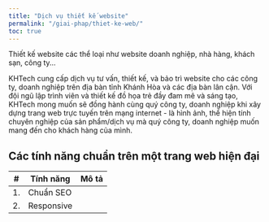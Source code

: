 ```yaml
---
title: "Dịch vụ thiết kế website"
permalink: "/giai-phap/thiet-ke-web/"
toc: true
---
```


Thiết kế website các thể loại như website doanh nghiệp, nhà hàng, khách sạn, công ty... 

KHTech cung cấp dịch vụ tư vấn, thiết kế, và bảo trì website cho các công ty, doanh nghiệp trên địa bàn tỉnh Khánh Hòa và các địa bàn lân cận. Với đội ngũ lập trình viên và thiết kế đồ họa trẻ đầy đam mê và sáng tạo, KHTech mong muốn sẽ đồng hành cùng quý công ty, doanh nghiệp khi xây dựng trang web trực tuyến trên mạng internet - là hình ảnh, thể hiện tính chuyên nghiệp của sản phẩm/dịch vụ mà quý công ty, doanh nghiệp muốn mang đến cho khách hàng của mình.

## Các tính năng chuẩn trên một trang web hiện đại

| #  | Tính năng  | Mô tả |
|----|------------|-------|
| 1. | Chuẩn SEO  |       |
| 2. | Responsive |       |

